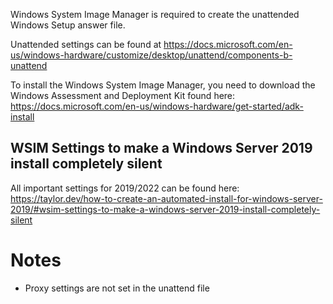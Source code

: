 Windows System Image Manager is required to create the unattended Windows Setup answer file.

Unattended settings can be found at https://docs.microsoft.com/en-us/windows-hardware/customize/desktop/unattend/components-b-unattend 


To install the Windows System Image Manager, you need to download the Windows Assessment and Deployment Kit found here:
https://docs.microsoft.com/en-us/windows-hardware/get-started/adk-install


## WSIM Settings to make a Windows Server 2019 install completely silent

All important settings for 2019/2022 can be found here: https://taylor.dev/how-to-create-an-automated-install-for-windows-server-2019/#wsim-settings-to-make-a-windows-server-2019-install-completely-silent

# Notes
- Proxy settings are not set in the unattend file